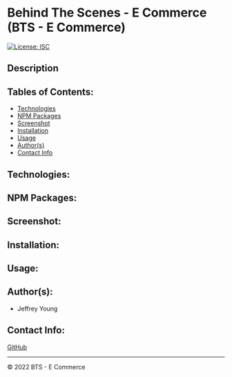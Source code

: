 # Behind The Scenes - E Commerce (BTS - E Commerce)

[![License: ISC](https://img.shields.io/badge/License-ISC-blue.svg)](https://opensource.org/licenses/ISC)

## Description

## Tables of Contents:
* [Technologies](#technologies)
* [NPM Packages](#npm-packages)
* [Screenshot](#screenshot)
* [Installation](#installation)
* [Usage](#usage)
* [Author(s)](#authors)
* [Contact Info](#contact-info)

## Technologies:


## NPM Packages:


## Screenshot:


## Installation:


## Usage:


## Author(s):
* Jeffrey Young

## Contact Info:
[GitHub](https://github.com/jeffymiyoung)

---
© 2022 BTS - E Commerce